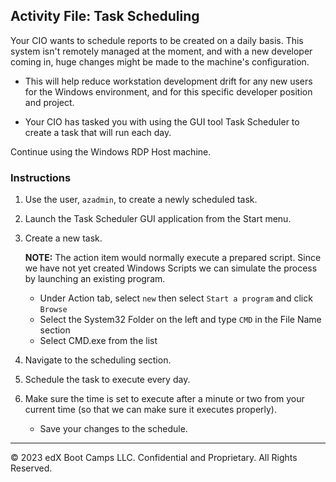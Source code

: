 ## Activity File: Task Scheduling

Your CIO wants to schedule reports to be created on a daily basis. This system isn't remotely managed at the moment, and with a new developer coming in, huge changes might be made to the machine's configuration. 

- This will help reduce workstation development drift for any new users for the Windows environment, and for this specific developer position and project.

- Your CIO has tasked you with using the GUI tool Task Scheduler to create a task that will run each day.

Continue using the Windows RDP Host machine. 
 
### Instructions

1. Use the user, `azadmin`, to create a newly scheduled task.

2. Launch the Task Scheduler GUI application from the Start menu.

3. Create a new task.

    **NOTE:** The action item would normally execute a prepared script.  Since we have not yet created Windows Scripts we can simulate the process by launching an existing program.
    
    - Under Action tab, select `new` then select `Start a program` and click `Browse`
    - Select the System32 Folder on the left and type `CMD` in the File Name section
    - Select CMD.exe from the list

4. Navigate to the scheduling section.

5. Schedule the task to execute every day.

6. Make sure the time is set to execute after a minute or two from your current time (so that we can make sure it executes properly).

    - Save your changes to the schedule.

----

© 2023 edX Boot Camps LLC. Confidential and Proprietary. All Rights Reserved.


